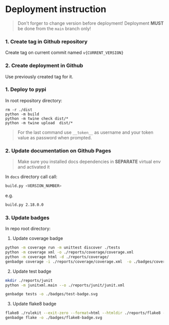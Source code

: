 # Deployment instruction

> Don't forger to change version before deployment!
> Deployment **MUST** be done from the `main` branch only!

### 1. Create tag in Github repository 
Create tag on current commit named `v{CURRENT_VERSION}`

### 2. Create deployment in Github
Use previously created tag for it.

### 1. Deploy to pypi
In root repository directory:
```
rm -r ./dist
python -m build
python -m twine check dist/*
python -m twine upload  dist/*
```
> For the last command use `__token__` as username and your token value as password when prompted.

### 2. Update documentation on Github Pages
> Make sure you installed docs dependencies in **SEPARATE** virtual env and activated it

In `docs` directory call call:

```bash
build.py <VERSION_NUMBER>
```
e.g. 
```bash
build.py 2.18.0.0
```

### 3. Update badges

In repo root directory:

1. Update coverage badge
```bash
python -m coverage run -m unittest discover ./tests 
python -m coverage xml -o ./reports/coverage/coverage.xml  
python -m coverage html -d ./reports/coverage/
genbadge coverage -i ./reports/coverage/coverage.xml  -o ./badges/coverage-badge.svg
```

2. Update test badge

```bash
mkdir ./reports/junit
python -m junitxml.main --o ./reports/junit/junit.xml

genbadge tests -o ./badges/test-badge.svg
```

3. Update flake8 badge

```bash
flake8 ./rulekit --exit-zero --format=html --htmldir ./reports/flake8 --statistics --tee --output-file ./reports/flake8/flake8stats.txt
genbadge flake -o ./badges/flake8-badge.svg
```